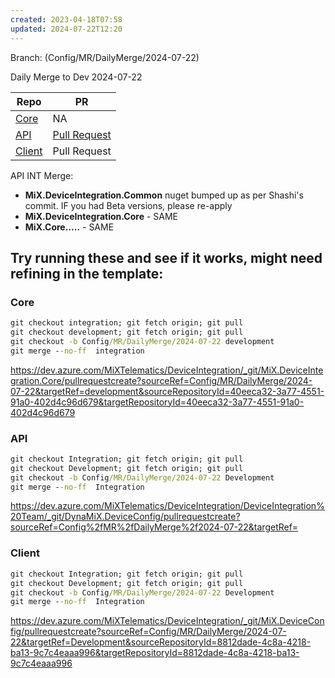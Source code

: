 ```yaml
---
created: 2023-04-18T07:58
updated: 2024-07-22T12:20
---
```

Branch: (Config/MR/DailyMerge/2024-07-22)

Daily Merge to Dev 2024-07-22

| Repo                                                                                                                                                                                                                                                                        | PR                                                                                                                 |
| --------------------------------------------------------------------------------------------------------------------------------------------------------------------------------------------------------------------------------------------------------------------------- | ------------------------------------------------------------------------------------------------------------------ |
| [Core](https://dev.azure.com/MiXTelematics/DeviceIntegration/_git/MiX.DeviceIntegration.Core/pullrequestcreate?sourceRef=integration&targetRef=development&sourceRepositoryId=40eeca32-3a77-4551-91a0-402d4c96d679&targetRepositoryId=40eeca32-3a77-4551-91a0-402d4c96d679) | NA                                                                                                                 |
| [API](https://dev.azure.com/MiXTelematics/DeviceIntegration/_git/DynaMiX.DeviceConfig/pullrequestcreate?sourceRef=Integration&targetRef=Development&sourceRepositoryId=36ee18d7-a2fd-49ea-9124-be4893a21fa6&targetRepositoryId=36ee18d7-a2fd-49ea-9124-be4893a21fa6)        | [Pull Request](https://dev.azure.com/MiXTelematics/DeviceIntegration/_git/DynaMiX.DeviceConfig/pullrequest/106630) |
| [Client](https://dev.azure.com/MiXTelematics/DeviceIntegration/_git/MiX.DeviceConfig/pullrequestcreate?sourceRef=Integration&targetRef=Development&sourceRepositoryId=8812dade-4c8a-4218-ba13-9c7c4eaaa996&targetRepositoryId=8812dade-4c8a-4218-ba13-9c7c4eaaa996)         | Pull Request                                                                                                       |
API INT Merge:
- **MiX.DeviceIntegration.Common** nuget bumped up as per Shashi's commit. IF you had Beta versions, please re-apply
- **MiX.DeviceIntegration.Core** - SAME
- **MiX.Core.....** - SAME

## Try running these and see if it works, might need refining in the template:

### Core

``` cmd
git checkout integration; git fetch origin; git pull
git checkout development; git fetch origin; git pull
git checkout -b Config/MR/DailyMerge/2024-07-22 development
git merge --no-ff  integration
```
https://dev.azure.com/MiXTelematics/DeviceIntegration/_git/MiX.DeviceIntegration.Core/pullrequestcreate?sourceRef=Config/MR/DailyMerge/2024-07-22&targetRef=development&sourceRepositoryId=40eeca32-3a77-4551-91a0-402d4c96d679&targetRepositoryId=40eeca32-3a77-4551-91a0-402d4c96d679

### API

```cmd
git checkout Integration; git fetch origin; git pull
git checkout Development; git fetch origin; git pull
git checkout -b Config/MR/DailyMerge/2024-07-22 Development
git merge --no-ff  Integration

```
https://dev.azure.com/MiXTelematics/DeviceIntegration/DeviceIntegration%20Team/_git/DynaMiX.DeviceConfig/pullrequestcreate?sourceRef=Config%2fMR%2fDailyMerge%2f2024-07-22&targetRef=

### Client

``` cmd
git checkout Integration; git fetch origin; git pull
git checkout Development; git fetch origin; git pull
git checkout -b Config/MR/DailyMerge/2024-07-22 Development
git merge --no-ff  Integration
```
https://dev.azure.com/MiXTelematics/DeviceIntegration/_git/MiX.DeviceConfig/pullrequestcreate?sourceRef=Config/MR/DailyMerge/2024-07-22&targetRef=Development&sourceRepositoryId=8812dade-4c8a-4218-ba13-9c7c4eaaa996&targetRepositoryId=8812dade-4c8a-4218-ba13-9c7c4eaaa996

